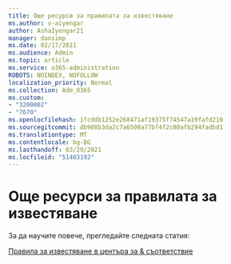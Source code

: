 ```yaml
---
title: Още ресурси за правилата за известяване
ms.author: v-aiyengar
author: AshaIyengar21
manager: dansimp
ms.date: 02/17/2021
ms.audience: Admin
ms.topic: article
ms.service: o365-administration
ROBOTS: NOINDEX, NOFOLLOW
localization_priority: Normal
ms.collection: Adm_O365
ms.custom:
- "3200002"
- "7670"
ms.openlocfilehash: 1fcddb1252e268471af19375f74547a19fafd210
ms.sourcegitcommit: db908b3da2c7a6508a77bf4f2c80afb294fadbd1
ms.translationtype: MT
ms.contentlocale: bg-BG
ms.lasthandoff: 03/29/2021
ms.locfileid: "51403192"
---
```

# <a name="more-resources-on-alert-policies"></a>Още ресурси за правилата за известяване

За да научите повече, прегледайте следната статия:

[Правила за известяване в центъра за & съответствие](https://go.microsoft.com/fwlink/?linkid=2103211)
